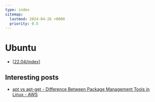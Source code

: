 ```yaml
---
type: index
sitemap:
  lastmod: 2024-04-26 +0000
  priority: 0.5
---
```


# Ubuntu

- [[22.04/index]]

## Interesting posts

- [apt vs apt-get - Difference Between Package Management Tools in Linux - AWS](https://aws.amazon.com/compare/the-difference-between-apt-and-apt-get/)

[//begin]: # "Autogenerated link references for markdown compatibility"
[22.04/index]: 22.04/index.md "Ubuntu 22.04 LTS (Jammy Jellyfish)"
[//end]: # "Autogenerated link references"
